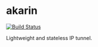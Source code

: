# akarin

[![Build Status](https://travis-ci.org/realityone/akarin.svg?branch=master)](https://travis-ci.org/realityone/akarin)

Lightweight and stateless IP tunnel.
